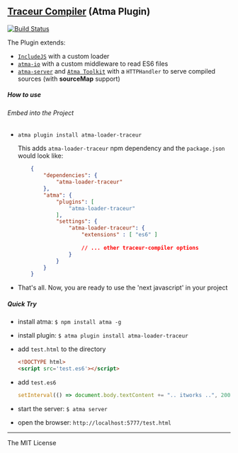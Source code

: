 [Traceur Compiler](https://github.com/google/traceur-compiler) (Atma Plugin)
-----
[![Build Status](https://travis-ci.org/atmajs/atma-loader-traceur.png?branch=master)](https://travis-ci.org/atmajs/atma-loader-traceur)

The Plugin extends:
- [`IncludeJS`](https://github.com/atmajs/IncludeJS) with a custom loader
- [`atma-io`](https://github.com/atmajs/atma-io) with a custom middleware to read ES6 files
- [`atma-server`](https://github.com/atmajs/atma-server) and [`Atma Toolkit`](https://github.com/atmajs/Atma.Toolkit) with a `HTTPHandler` to serve compiled sources (with **sourceMap** support)



##### How to use

###### Embed into the Project

+ `atma plugin install atma-loader-traceur`

	This adds `atma-loader-traceur` npm dependency and the `package.json` would look like:
    ```json
        {
            "dependencies": {
                "atma-loader-traceur"
            },
            "atma": {
                "plugins": [
                    "atma-loader-traceur"
                ],
                "settings": {
					"atma-loader-traceur": {
						"extensions" : [ "es6" ]
						
						// ... other traceur-compiler options
					}
                }
            }
        }
    ```
+ That's all. Now, you are ready to use the 'next javascript' in your project

##### Quick Try

+ install atma: `$ npm install atma -g`
+ install plugin: `$ atma plugin install atma-loader-traceur`
+ add `test.html` to the directory

    ```html
    <!DOCTYPE html>
    <script src='test.es6'></script>
    ```
+ add `test.es6`
    
    ```javascript
    setInterval(() => document.body.textContent += ".. itworks ..", 200);
    ```
+ start the server: `$ atma server`
+ open the browser: `http://localhost:5777/test.html`



----
The MIT License